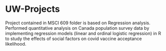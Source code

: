 # UW-Projects
Project contained in MSCI 609 folder is based on Regression analysis. Performed quantitative analysis on Canada population survey data by implementing regression models (linear and ordinal logistic regression) in R to study the effects of social factors on covid vaccine acceptance likelihood.
